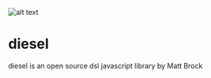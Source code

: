 ![alt text](https://github.com/djkrush/diesel/blob/master/logo.jpeg "Diesel")

diesel
========

diesel is an open source dsl javascript library by Matt Brock
